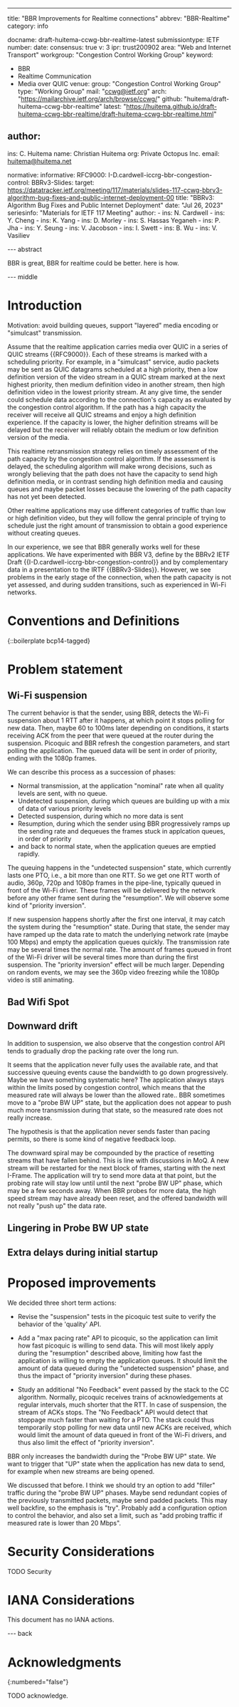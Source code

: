 ---
title: "BBR Improvements for Realtime connections"
abbrev: "BBR-Realtime"
category: info

docname: draft-huitema-ccwg-bbr-realtime-latest
submissiontype: IETF
number:
date:
consensus: true
v: 3
ipr: trust200902
area: "Web and Internet Transport"
workgroup: "Congestion Control Working Group"
keyword:
 - BBR
 - Realtime Communication
 - Media over QUIC
venue:
  group: "Congestion Control Working Group"
  type: "Working Group"
  mail: "ccwg@ietf.org"
  arch: "https://mailarchive.ietf.org/arch/browse/ccwg/"
  github: "huitema/draft-huitema-ccwg-bbr-realtime"
  latest: "https://huitema.github.io/draft-huitema-ccwg-bbr-realtime/draft-huitema-ccwg-bbr-realtime.html"

author:
 -
   ins: C. Huitema
   name: Christian Huitema
   org: Private Octopus Inc.
   email: huitema@huitema.net

normative:
informative:
   RFC9000:
   I-D.cardwell-iccrg-bbr-congestion-control:
   BBRv3-Slides:
    target: https://datatracker.ietf.org/meeting/117/materials/slides-117-ccwg-bbrv3-algorithm-bug-fixes-and-public-internet-deployment-00
    title: "BBRv3: Algorithm Bug Fixes and Public Internet Deployment"
    date: "Jul 26, 2023"
    seriesinfo: "Materials for IETF 117 Meeting"
    author:
    -
      ins: N. Cardwell
    -
      ins: Y. Cheng
    -
      ins: K. Yang
    -
      ins: D. Morley
    -
      ins: S. Hassas Yeganeh
    -
      ins: P. Jha
    -
      ins: Y. Seung
    -
      ins: V. Jacobson
    -
      ins: I. Swett
    -
      ins: B. Wu
    -
      ins: V. Vasiliev






--- abstract

BBR is great, BBR for realtime could be better. here is how.


--- middle

# Introduction

Motivation: avoid building queues, support "layered" media encoding
or "simulcast" transmission.

Assume that the realtime application carries media over QUIC in a series of
QUIC streams {{RFC9000}}.
Each of these streams is marked with a scheduling priority. For
example, in a "simulcast" service, audio packets may be sent as QUIC datagrams
scheduled at a high priority, then a low definition version of the video
stream in a QUIC stream marked at the next highest priority, then medium
definition video in another stream, then high definition video in the lowest
priority stream. At any give time, the sender could schedule data according
to the connection's capacity as evaluated by the congestion control algorithm.
If the path has a high capacity the receiver will receive all QUIC streams and
enjoy a high definition experience. If the capacity is lower, the higher
definition streams will be delayed but the receiver will reliably obtain
the medium or low definition version of the media.

This realtime retransmission strategy relies on timely assessment of the
path capacity by the congestion control algorithm. If the assessment is delayed,
the scheduling algorithm will make wrong decisions, such as wrongly believing that
the path does not have the capacity to send high definition media, or in contrast
sending high definition media and causing queues and maybe packet losses
because the lowering of the path capacity has not yet been detected.

Other realtime applications may use different categories of traffic than low
or high definition video, but they will follow the genral principle of trying
to schedule just the right amount of transmission to obtain a good experience
without creating queues.

In our experience, we see that BBR generally works well for these applications.
We have experimented with BBR V3, define by the BBRv2 IETF
Draft {{I-D.cardwell-iccrg-bbr-congestion-control}} and by
complementary data in a presentation to the IRTF {{BBRv3-Slides}}.
However, we see problems
in the early stage of the connection, when the path capacity is not yet
assessed, and during sudden transitions, such as experienced in Wi-Fi networks.


# Conventions and Definitions

{::boilerplate bcp14-tagged}

# Problem statement

## Wi-Fi suspension

The current behavior is that the sender, using BBR, detects the Wi-Fi suspension about 1 RTT after it happens, at which point it stops polling for new data. Then, maybe 60 to 100ms later depending on conditions, it starts receiving ACK from the peer that were queued at the router during the suspension. Picoquic and BBR refresh the congestion parameters, and start polling the application. The queued data will be sent in order of priority, ending with the 1080p frames.

We can describe this process as a succession of phases:

* Normal transmission, at the application "nominal" rate when all quality
  levels are sent, with no queue.
* Undetected suspension, during which queues are building up with a mix of
  data of various priority levels
* Detected suspension, during which no more data is sent
* Resumption, during which the sender using BBR progressively ramps up the
  sending rate and dequeues the frames stuck in applcation queues, in order of priority
* and back to normal state, when the application queues are emptied rapidly.

The queuing happens in the "undetected suspension" state, which currently lasts one PTO,
i.e., a bit more than one RTT. So we get one RTT worth of audio, 360p, 720p and 1080p
frames in the pipe-line, typically queued in front of the Wi-Fi driver. These frames
will be delivered by the network before any other frame sent during the "resumption".
We will observe some kind of "priority inversion".

If new suspension happens shortly after the first one interval, it may catch the system
during the "resumption" state. During that state, the sender may have ramped up the data
rate to match the underlying network rate (maybe 100 Mbps) and empty the application
queues quickly. The transmission rate may be several times the normal rate. The amount
of frames queued in front of the Wi-Fi driver will be several times more than during
the first suspension. The "priority inversion" effect will be much larger. Depending
on random events, we may see the 360p video freezing while the 1080p video is still animating.

## Bad Wifi Spot

## Downward drift

In addition to suspension, we also observe that the congestion control API tends to gradually drop the packing rate over the long run.

It seems that the application never fully uses the available rate, and that successive queuing events cause the bandwidth to go down progressively. Maybe we have something systematic here? The application always stays within the limits posed by congestion control, which means that the measured rate will always be lower than the allowed rate.. BBR sometimes move to a "probe BW UP" state, but the application does not appear to push much more transmission during that state, so the measured rate does not really increase.

The hypothesis is that the application never sends faster than pacing permits, so there is some kind of negative feedback loop.

The downward spiral may be compounded by the practice of resetting streams that have fallen behind.
This is line with discussions in MoQ. A new stream will be restarted for the next block of frames,
starting with the next I-Frame. The application will try to send more data at that point, but the
probing rate will stay low until until the next "probe BW UP" phase, which may be a few seconds away.
When BBR probes for more data, the high speed stream may have already been reset, and the offered
bandwidth will not really "push up" the data rate.

## Lingering in Probe BW UP state

## Extra delays during initial startup

# Proposed improvements

We decided three short term actions:

* Revise the "suspension" tests in the picoquic test suite to verify the behavior of the 'quality' API.

* Add a "max pacing rate" API to picoquic, so the application can limit how fast picoquic is willing
to send data. This will most likely apply during the "resumption" described above,
limiting how fast the application is willing to empty the application queues.
It should limit the amount of data queued during the "undetected suspension"
phase, and thus the impact of "priority inversion" during these phases.

* Study an additional "No Feedback" event passed by the stack to the CC algorithm.
Normally, picoquic receives trains of acknowledgements at regular intervals,
much shorter that the RTT. In case of suspension, the stream of ACKs stops.
The "No Feedback" API would detect that stoppage much faster than waiting for a PTO.
The stack could thus temporarily stop polling for new data until new ACKs are received,
which would limit the amount of data queued in front of the Wi-Fi drivers, and thus also limit the effect of "priority inversion".

BBR only increases the bandwidth during the "Probe BW UP" state. We want to trigger that "UP" state when the application has new data to send, for example when new streams are being opened.

We discussed that before. I think we should try an option to add "filler" traffic during the "probe BW UP" phases. Maybe send redundant copies of the previously transmitted packets, maybe send padded packets. This may well backfire, so the emphasis is "try". Probably add a configuration option to control the behavior, and also set a limit, such as "add probing traffic if measured rate is lower than 20 Mbps".


# Security Considerations

TODO Security


# IANA Considerations

This document has no IANA actions.


--- back

# Acknowledgments
{:numbered="false"}

TODO acknowledge.

